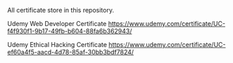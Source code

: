 All certificate store in this repository.

Udemy Web Developer Certificate
https://www.udemy.com/certificate/UC-f4f930f1-9b17-49fb-b604-88fa6b362943/

Udemy Ethical Hacking Certificate
https://www.udemy.com/certificate/UC-ef60a4f5-aacd-4d78-85af-30bb3bdf7824/
